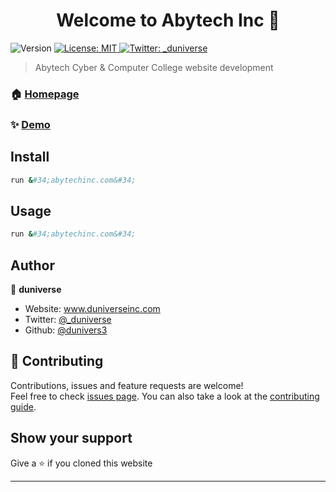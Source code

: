 <h1 align="center">Welcome to Abytech Inc  👋</h1>
<p>
  <img alt="Version" src="https://img.shields.io/badge/version-1.0.0-blue.svg?cacheSeconds=2592000" />
  <a href="#" target="_blank">
    <img alt="License: MIT" src="https://img.shields.io/badge/License-MIT-yellow.svg" />
  </a>
  <a href="https://twitter.com/_duniverse" target="_blank">
    <img alt="Twitter: _duniverse" src="https://img.shields.io/twitter/follow/_duniverse.svg?style=social" />
  </a>
</p>

> Abytech Cyber & Computer College website development

### 🏠 [Homepage](www.abytechinc.com)

### ✨ [Demo](www.abytechinc/about.com)

## Install

```sh
run &#34;abytechinc.com&#34;
```

## Usage

```sh
run &#34;abytechinc.com&#34;
```

## Author

👤 **duniverse**

* Website: www.duniverseinc.com
* Twitter: [@_duniverse](https://twitter.com/_duniverse)
* Github: [@dunivers3](https://github.com/dunivers3)

## 🤝 Contributing

Contributions, issues and feature requests are welcome!<br />Feel free to check [issues page](https://github.com/dunivers3/cyber/issues). You can also take a look at the [contributing guide](https://github.com/dunivers3/cyber/pulls).

## Show your support

Give a ⭐️ if you cloned this website 

***
